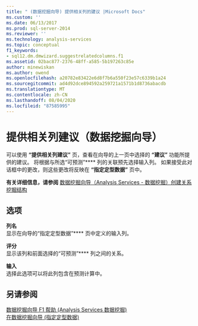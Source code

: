 ```yaml
---
title: " (数据挖掘向导) 提供相关列的建议 |Microsoft Docs"
ms.custom: ''
ms.date: 06/13/2017
ms.prod: sql-server-2014
ms.reviewer: ''
ms.technology: analysis-services
ms.topic: conceptual
f1_keywords:
- sql12.dm.dmwizard.suggestrelatedcolumns.f1
ms.assetid: 02bac877-2376-48ff-a585-5b197263c85e
author: minewiskan
ms.author: owend
ms.openlocfilehash: a20782e83422e6d8f7b6a550f23e57c6339b1a24
ms.sourcegitcommit: ad4d92dce894592a259721a1571b1d8736abacdb
ms.translationtype: MT
ms.contentlocale: zh-CN
ms.lasthandoff: 08/04/2020
ms.locfileid: "87585995"
---
```

# <a name="suggest-related-columns-data-mining-wizard"></a>提供相关列建议（数据挖掘向导）
  可以使用 **“提供相关列建议”** 页，查看在向导的上一页中选择的 **“建议”** 功能所提供的建议。 将根据与所选“可预测”**** 列的关联预先选择输入列。 如果接受此对话框中的更改，则这些更改将反映在 **“指定定型数据”** 页中。  
  
 **有关详细信息，请参阅** [数据挖掘向导（Analysis Services - 数据挖掘）](data-mining/data-mining-wizard-analysis-services-data-mining.md)[创建关系挖掘结构](data-mining/create-a-relational-mining-structure.md)  
  
## <a name="options"></a>选项  
 **列名**  
 显示在向导的“指定定型数据”**** 页中定义的输入列。  
  
 **评分**  
 显示该列和前面选择的“可预测”**** 列之间的关系。  
  
 **输入**  
 选择此选项可以将此列包含在预测计算中。  
  
## <a name="see-also"></a>另请参阅  
 [数据挖掘向导 F1 帮助 &#40;Analysis Services 数据挖掘&#41;](data-mining-wizard-f1-help-analysis-services-data-mining.md)   
 [在数据挖掘向导 &#40;指定定型数据&#41;](specify-the-training-data-data-mining-wizard.md)  
  
  
